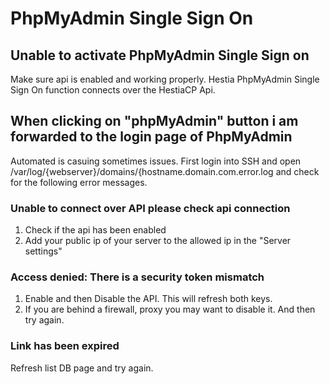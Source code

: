 # PhpMyAdmin Single Sign On

## Unable to activate PhpMyAdmin Single Sign on

Make sure api is enabled and working properly. Hestia PhpMyAdmin Single
Sign On function connects over the HestiaCP Api.

## When clicking on "phpMyAdmin" button i am forwarded to the login page of PhpMyAdmin

Automated is casuing sometimes issues. First login into SSH and open
/var/log/{webserver}/domains/{hostname.domain.com.error.log and check
for the following error messages.

### Unable to connect over API please check api connection

1.  Check if the api has been enabled
2.  Add your public ip of your server to the allowed ip in the "Server
    settings"

### Access denied: There is a security token mismatch

1.  Enable and then Disable the API. This will refresh both keys.
2.  If you are behind a firewall, proxy you may want to disable it. And
    then try again.

### Link has been expired

Refresh list DB page and try again.

